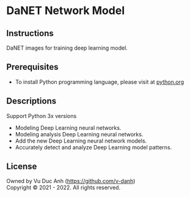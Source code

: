 # DaNET Network Model


## Instructions
DaNET images for training deep learning model.

## Prerequisites
+ To install Python programming language, please visit at <a href="https://www.python.org/" target="_blank">python.org</a>

## Descriptions
Support Python 3x versions
+ Modeling Deep Learning neural networks.
+ Modeling analysis Deep Learning neural networks.
+ Add the new Deep Learning neural network models.
+ Accurately detect and analyze Deep Learning model patterns.


## License
Owned by Vu Duc Anh (https://github.com/v-danh) </br>
Copyright © 2021 - 2022. All rights reserved.
